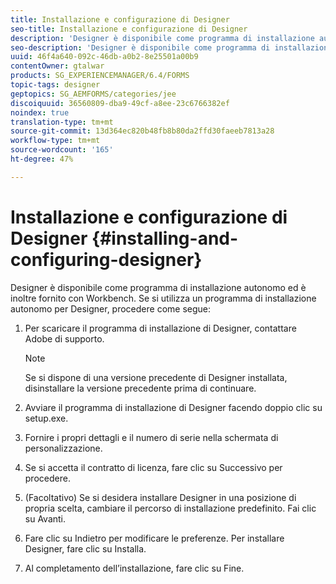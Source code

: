 ```yaml
---
title: Installazione e configurazione di Designer
seo-title: Installazione e configurazione di Designer
description: 'Designer è disponibile come programma di installazione autonomo e viene fornito anche in bundle con Workbench. Scoprite come installare Designer autonomo.  '
seo-description: 'Designer è disponibile come programma di installazione autonomo e viene fornito anche in bundle con Workbench. Scoprite come installare Designer autonomo.  '
uuid: 46f4a640-092c-46db-a0b2-8e25501a00b9
contentOwner: gtalwar
products: SG_EXPERIENCEMANAGER/6.4/FORMS
topic-tags: designer
geptopics: SG_AEMFORMS/categories/jee
discoiquuid: 36560809-dba9-49cf-a8ee-23c6766382ef
noindex: true
translation-type: tm+mt
source-git-commit: 13d364ec820b48fb8b80da2ffd30faeeb7813a28
workflow-type: tm+mt
source-wordcount: '165'
ht-degree: 47%

---
```



# Installazione e configurazione di Designer {#installing-and-configuring-designer}

Designer è disponibile come programma di installazione autonomo ed è inoltre fornito con Workbench. Se si utilizza un programma di installazione autonomo per Designer, procedere come segue:

1. Per scaricare il programma di installazione di Designer, contattare  Adobe di supporto.

   >[!NOTE]
   >
   >Se si dispone di una versione precedente di Designer installata, disinstallare la versione precedente prima di continuare.

1. Avviare il programma di installazione di Designer facendo doppio clic su setup.exe.
1. Fornire i propri dettagli e il numero di serie nella schermata di personalizzazione.
1. Se si accetta il contratto di licenza, fare clic su Successivo per procedere.
1. (Facoltativo) Se si desidera installare Designer in una posizione di propria scelta, cambiare il percorso di installazione predefinito. Fai clic su Avanti.
1. Fare clic su Indietro per modificare le preferenze. Per installare Designer, fare clic su Installa.
1. Al completamento dell’installazione, fare clic su Fine.

